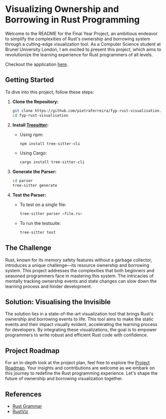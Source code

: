 
# Visualizing Ownership and Borrowing in Rust Programming

Welcome to the README for the Final Year Project, an ambitious endeavor to 
simplify the complexities of Rust's ownership and borrowing system through a 
cutting-edge visualization tool. As a Computer Science student at Brunel 
University London, I am excited to present this project, which aims to 
revolutionize the learning experience for Rust programmers of all levels.

Checkout the application
[here](https://pietraferreira.github.io/fyp-rust-visualisation/).

## Getting Started

To dive into this project, follow these steps:

1. **Clone the Repository:**

   ```bash
   git clone https://github.com/pietraferreira/fyp-rust-visualisation.git
   cd fyp-rust-visualisation
   ```

2. **Install [Treesitter](https://tree-sitter.github.io/tree-sitter/):**
   - Using npm:

     ```bash
     npm install tree-sitter-cli
     ```

   - Using Cargo:

     ```bash
     cargo install tree-sitter-cli
     ```

3. **Generate the Parser:**

   ```bash
   cd parser
   tree-sitter generate
   ```

4. **Test the Parser:**
   - To test on a single file:

     ```bash
     tree-sitter parser <file.rs>
     ```

   - To run the testsuite:

     ```bash
     tree-sitter test
     ```

## The Challenge

Rust, known for its memory safety features without a garbage collector,
introduces a unique challenge—its resource ownership and borrowing system. 
This project addresses the complexities that both beginners and seasoned 
programmers face in mastering this system. The intricacies of mentally tracking
ownership events and state changes can slow down the learning process and hinder
development.

## Solution: Visualising the Invisible

The solution lies in a state-of-the-art visualization tool that brings Rust's
ownership and borrowing events to life. This tool aims to make the static events
and their impact visually evident, accelerating the learning process for
developers. By integrating these visualizations, the goal is to empower 
programmers to write robust and efficient Rust code with confidence.

## Project Roadmap

For an in-depth look at the project plan, feel free to explore the
[Project Roadmap](https://docs.google.com/spreadsheets/d/10SFPy4_YJXTUK5VGSEEqxCskvfLIiwmAy_rdeEKeXRM/edit#gid=0). 
Your insights and contributions are welcome as we embark on this journey to
redefine the Rust programming experience. Let's shape the future of ownership 
and borrowing visualization together.

## References

- [Rust Grammar](https://doc.rust-lang.org/reference/introduction.html)
- [RustViz](https://github.com/rustviz/rustviz)
